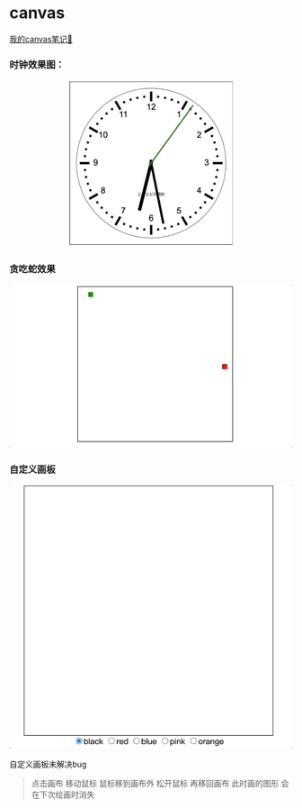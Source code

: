 # canvas
[我的canvas笔记📒](https://www.yuque.com/syukinmei/ivwiai/bb3lq6) 

### 时钟效果图：
<p align='center'>
<img src="./img/clock_effect_picture .png" width = "300" />
</p>


### 贪吃蛇效果
<p align='center'>
<img src="./img/贪吃蛇.gif" />
</p>


### 自定义画板
<p align='center'>
<img src="./img/自定义画板.gif" />
</p>

自定义画板未解决bug
> 点击画布 移动鼠标 鼠标移到画布外 松开鼠标 再移回画布 此时画的图形 会在下次绘画时消失